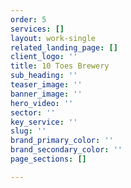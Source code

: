 ```yaml
---
order: 5
services: []
layout: work-single
related_landing_page: []
client_logo: ''
title: 10 Toes Brewery
sub_heading: ''
teaser_image: ''
banner_image: ''
hero_video: ''
sector: ''
key_service: ''
slug: ''
brand_primary_color: ''
brand_secondary_color: ''
page_sections: []

---
```

